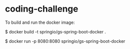 # coding-challenge

To build and run the docker image:

$ docker build -t springio/gs-spring-boot-docker .

$ docker run -p 8080:8080 springio/gs-spring-boot-docker
